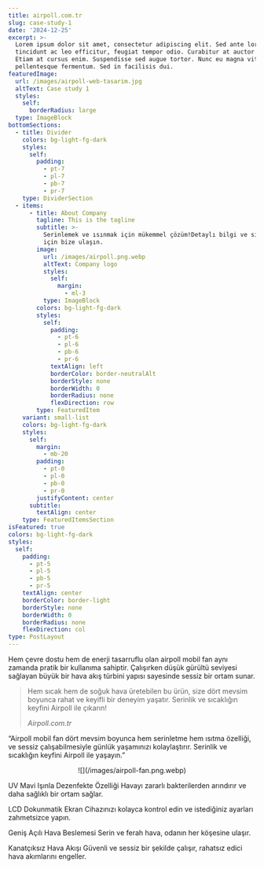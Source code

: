 ```yaml
---
title: airpoll.com.tr
slug: case-study-1
date: '2024-12-25'
excerpt: >-
  Lorem ipsum dolor sit amet, consectetur adipiscing elit. Sed ante lorem,
  tincidunt ac leo efficitur, feugiat tempor odio. Curabitur at auctor sapien.
  Etiam at cursus enim. Suspendisse sed augue tortor. Nunc eu magna vitae lorem
  pellentesque fermentum. Sed in facilisis dui.
featuredImage:
  url: /images/airpoll-web-tasarim.jpg
  altText: Case study 1
  styles:
    self:
      borderRadius: large
  type: ImageBlock
bottomSections:
  - title: Divider
    colors: bg-light-fg-dark
    styles:
      self:
        padding:
          - pt-7
          - pl-7
          - pb-7
          - pr-7
    type: DividerSection
  - items:
      - title: About Company
        tagline: This is the tagline
        subtitle: >-
          Serinlemek ve ısınmak için mükemmel çözüm!Detaylı bilgi ve sipariş
          için bize ulaşın.
        image:
          url: /images/airpoll.png.webp
          altText: Company logo
          styles:
            self:
              margin:
                - ml-3
          type: ImageBlock
        colors: bg-light-fg-dark
        styles:
          self:
            padding:
              - pt-6
              - pl-6
              - pb-6
              - pr-6
            textAlign: left
            borderColor: border-neutralAlt
            borderStyle: none
            borderWidth: 0
            borderRadius: none
            flexDirection: row
        type: FeaturedItem
    variant: small-list
    colors: bg-light-fg-dark
    styles:
      self:
        margin:
          - mb-20
        padding:
          - pt-0
          - pl-0
          - pb-0
          - pr-0
        justifyContent: center
      subtitle:
        textAlign: center
    type: FeaturedItemsSection
isFeatured: true
colors: bg-light-fg-dark
styles:
  self:
    padding:
      - pt-5
      - pl-5
      - pb-5
      - pr-5
    textAlign: center
    borderColor: border-light
    borderStyle: none
    borderWidth: 0
    borderRadius: none
    flexDirection: col
type: PostLayout
---
```

Hem çevre dostu hem de enerji tasarruflu olan airpoll mobil fan aynı zamanda pratik bir kullanıma sahiptir. Çalışırken düşük gürültü seviyesi sağlayan büyük bir hava akış türbini yapısı sayesinde sessiz bir ortam sunar.

> Hem sıcak hem de soğuk hava üretebilen bu ürün, size dört
> mevsim boyunca rahat ve keyifli bir deneyim yaşatır. Serinlik ve
> sıcaklığın keyfini Airpoll ile çıkarın!
>
> *Airpoll.com.tr*

“Airpoll mobil fan dört mevsim boyunca hem serinletme hem ısıtma özelliği, ve sessiz çalışabilmesiyle günlük yaşamınızı kolaylaştırır. Serinlik ve sıcaklığın keyfini Airpoll ile yaşayın.”

<div style="text-align: center">![](/images/airpoll-fan.png.webp)</div>

UV Mavi Işınla Dezenfekte Özelliği
Havayı zararlı bakterilerden arındırır ve daha sağlıklı bir ortam sağlar.

LCD Dokunmatik Ekran
Cihazınızı kolayca kontrol edin ve istediğiniz ayarları zahmetsizce yapın.

Geniş Açılı Hava Beslemesi
Serin ve ferah hava, odanın her köşesine ulaşır.

Kanatçıksız Hava Akışı
Güvenli ve sessiz bir şekilde çalışır, rahatsız edici hava akımlarını engeller.
